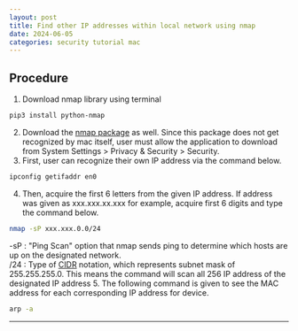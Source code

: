 ```yaml
---
layout: post
title: Find other IP addresses within local network using nmap
date: 2024-06-05
categories: security tutorial mac
---
```


## Procedure
1. Download nmap library using terminal
```bash
pip3 install python-nmap
```
2. Download the <a href="https://nmap.org/download" target="_blank">nmap package</a> as well. Since this package does not get recognized by mac itself, user must allow the application to download from System Settings > Privacy & Security > Security.
3. First, user can recognize their own IP address via the command below.
```bash
ipconfig getifaddr en0  
```
4. Then, acquire the first 6 letters from the given IP address. If address was given as xxx.xxx.xx.xxx for example, acquire first 6 digits and type the command below.
```bash
nmap -sP xxx.xxx.0.0/24  
```  
-sP : "Ping Scan" option that nmap sends ping to determine which hosts are up on the designated network.  
/24 : Type of <a href="https://en.wikipedia.org/wiki/Classless_Inter-Domain_Routing" target="_blank">CIDR</a> notation, which represents subnet mask of 255.255.255.0. This means the command will scan all 256 IP address of the designated IP address
5. The following command is given to see the MAC address for each corresponding IP address for device.
```bash
arp -a
```  

---